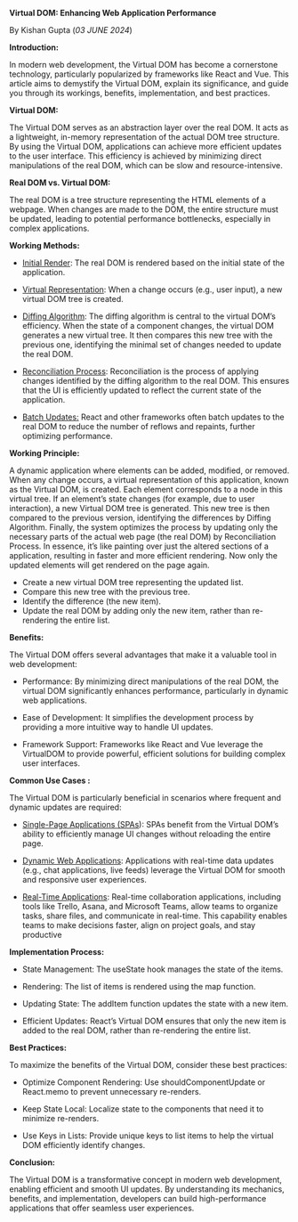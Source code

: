  **Virtual DOM: Enhancing Web Application Performance**

By Kishan Gupta    (_03 JUNE 2024_)

**Introduction:**

In modern web development, the Virtual DOM has become a cornerstone
technology, particularly popularized by frameworks like React and Vue.
This article aims to demystify the Virtual DOM, explain its
significance, and guide you through its workings, benefits,
implementation, and best practices.

**Virtual DOM:**

The Virtual DOM serves as an abstraction layer over the real DOM. It
acts as a lightweight, in-memory representation of the actual DOM tree
structure. By using the Virtual DOM, applications can achieve more
efficient updates to the user interface. This efficiency is achieved by
minimizing direct manipulations of the real DOM, which can be slow and
resource-intensive.

**Real DOM vs. Virtual DOM:**

The real DOM is a tree structure representing the HTML elements of a
webpage. When changes are made to the DOM, the entire structure must be
updated, leading to potential performance bottlenecks, especially in
complex applications.

**Working Methods:**

* <u>Initial Render</u>: The real DOM is rendered based on the initial
state of the application.

* <u>Virtual Representation</u>: When a change occurs (e.g., user
input), a new virtual DOM tree is created.

* <u>Diffing Algorithm</u>: The diffing algorithm is central to the virtual DOM’s efficiency. When the state of a component changes, the
virtual DOM generates a new virtual tree. It then compares this new
tree with the previous one, identifying the minimal set of changes
needed to update the real DOM.

* <u>Reconciliation Process</u>: Reconciliation is the process of
applying changes identified by the diffing algorithm to the real
DOM. This ensures that the UI is efficiently updated to reflect the
current state of the application.

* <u>Batch Updates:</u> React and other frameworks often batch updates
to the real DOM to reduce the number of reflows and repaints,
further optimizing performance.

**Working Principle:**

A dynamic application where elements can be added, modified, or removed. When any change occurs, a virtual representation of this application, known as the Virtual DOM, is created. Each element corresponds to a node in this virtual tree. If an element’s state changes (for example, due to user interaction), a new Virtual DOM tree is generated. This new tree is then compared to the previous version, identifying the differences by Diffing Algorithm.
Finally, the system optimizes the process by updating only the necessary parts of the actual web page (the real DOM) by Reconciliation Process. In essence, it’s like painting over just the altered sections of a application, resulting in faster and more efficient rendering. Now only the updated elements will get rendered on the page again.

- Create a new virtual DOM tree representing the updated list.
- Compare this new tree with the previous tree.
- Identify the difference (the new item).
- Update the real DOM by adding only the new item, rather than
re-rendering the entire list.

**Benefits:**

The Virtual DOM offers several advantages that make it a valuable tool
in web development:

- Performance: By minimizing direct manipulations of the real DOM, the
virtual DOM significantly enhances performance, particularly in
dynamic web applications.

- Ease of Development: It simplifies the development process by
providing a more intuitive way to handle UI updates.

- Framework Support: Frameworks like React and Vue leverage the VirtualDOM to provide powerful, efficient solutions for building complex user interfaces.

**Common Use Cases :**

The Virtual DOM is particularly beneficial in scenarios where frequent
and dynamic updates are required:

- <u>Single-Page Applications (SPAs</u>): SPAs benefit from the Virtual DOM’s ability to efficiently manage UI changes without reloading the entire page.

- <u>Dynamic Web Applications</u>: Applications with real-time data
updates (e.g., chat applications, live feeds) leverage the Virtual DOM for smooth and responsive user experiences.

- <u>Real-Time Applications</u>: Real-time collaboration applications,
including tools like Trello, Asana, and Microsoft Teams, allow teams to organize tasks, share files, and communicate in real-time. This capability enables teams to make decisions faster, align on project goals, and stay productive

**Implementation Process:**

- State Management: The useState hook manages the state of the items.

- Rendering: The list of items is rendered using the map function.

- Updating State: The addItem function updates the state with a new
item.

- Efficient Updates: React’s Virtual DOM ensures that only the new item is added to the real DOM, rather than re-rendering the entire list.

**Best Practices:**

To maximize the benefits of the Virtual DOM, consider these best
practices:

- Optimize Component Rendering: Use shouldComponentUpdate or React.memo to prevent unnecessary re-renders.

- Keep State Local: Localize state to the components that need it to
minimize re-renders.

- Use Keys in Lists: Provide unique keys to list items to help the
virtual DOM efficiently identify changes.

**Conclusion:**

The Virtual DOM is a transformative concept in modern web development,
enabling efficient and smooth UI updates. By understanding its
mechanics, benefits, and implementation, developers can build
high-performance applications that offer seamless user experiences.
